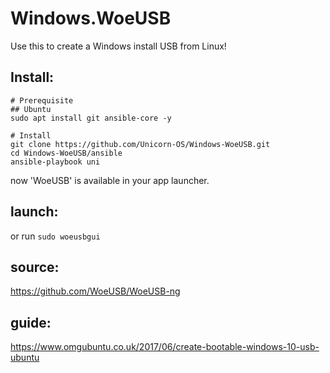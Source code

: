 # Windows.WoeUSB
Use this to create a Windows install USB from Linux!

## Install:
```
# Prerequisite
## Ubuntu
sudo apt install git ansible-core -y

# Install
git clone https://github.com/Unicorn-OS/Windows-WoeUSB.git
cd Windows-WoeUSB/ansible
ansible-playbook uni
```
now 'WoeUSB' is available in your app launcher.

## launch:
or run
`sudo woeusbgui`

## source:
https://github.com/WoeUSB/WoeUSB-ng

## guide:
https://www.omgubuntu.co.uk/2017/06/create-bootable-windows-10-usb-ubuntu
